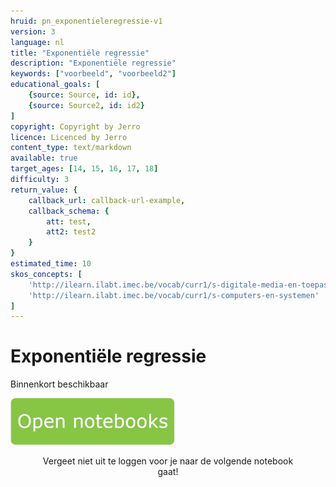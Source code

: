 ```yaml
---
hruid: pn_exponentieleregressie-v1
version: 3
language: nl
title: "Exponentiële regressie"
description: "Exponentiële regressie"
keywords: ["voorbeeld", "voorbeeld2"]
educational_goals: [
    {source: Source, id: id}, 
    {source: Source2, id: id2}
]
copyright: Copyright by Jerro
licence: Licenced by Jerro
content_type: text/markdown
available: true
target_ages: [14, 15, 16, 17, 18]
difficulty: 3
return_value: {
    callback_url: callback-url-example,
    callback_schema: {
        att: test,
        att2: test2
    }
}
estimated_time: 10
skos_concepts: [
    'http://ilearn.ilabt.imec.be/vocab/curr1/s-digitale-media-en-toepassingen', 
    'http://ilearn.ilabt.imec.be/vocab/curr1/s-computers-en-systemen'
]
---
```

# Exponentiële regressie
Binnenkort beschikbaar 

[![](embed/Knop.png "Knop")](https://kiks.ilabt.imec.be/jupyterhub/?id=1210 "Notebooks exponentiële regressie")
<figure>
    <figcaption align = "center">Vergeet niet uit te loggen voor je naar de volgende notebook gaat!</figcaption>
</figure>

